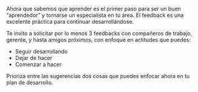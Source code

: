 Ahora que sabemos que aprender es el primer paso para ser un buen “aprendedor” y tornarse un especialista en tu área. El feedback es una excelente práctica para continuar desarrollándose.

Te invito a solicitar por lo menos 3 feedbacks con compañeros de trabajo, gerente, y hasta amigos próximos, con enfoque en actitudes que puedes:

- Seguir desarrollando
- Dejar de hacer
- Comenzar a hacer

Prioriza entre las sugerencias dos cosas que puedes enfocar ahora en tu plan de desarrollo.